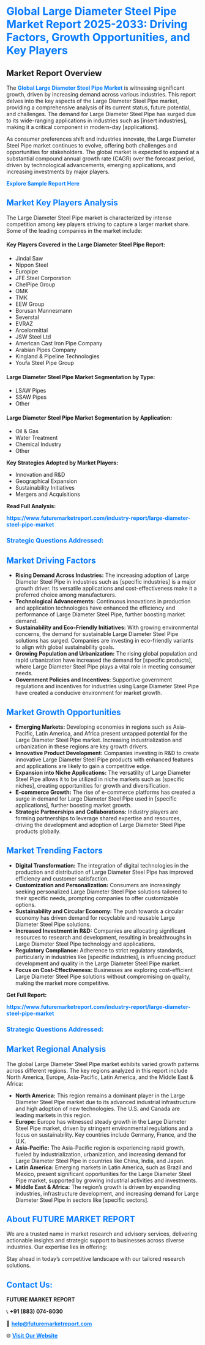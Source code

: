 <h1 style="color: #007BFF;">Global Large Diameter Steel Pipe Market Report 2025-2033: Driving Factors, Growth Opportunities, and Key Players</h1>

<section id="overview">
<h2>Market Report Overview</h2>
<p>The <a href="https://www.futuremarketreport.com/industry-report/large-diameter-steel-pipe-market" style="color: #007BFF; text-decoration: none;"><strong>Global Large Diameter Steel Pipe Market</strong></a> is witnessing significant growth, driven by increasing demand across various industries. This report delves into the key aspects of the Large Diameter Steel Pipe market, providing a comprehensive analysis of its current status, future potential, and challenges. The demand for Large Diameter Steel Pipe has surged due to its wide-ranging applications in industries such as [insert industries], making it a critical component in modern-day [applications].</p>
<p>As consumer preferences shift and industries innovate, the Large Diameter Steel Pipe market continues to evolve, offering both challenges and opportunities for stakeholders. The global market is expected to expand at a substantial compound annual growth rate (CAGR) over the forecast period, driven by technological advancements, emerging applications, and increasing investments by major players.</p>
</section>

<section id="overview">
<p><a href="https://www.futuremarketreport.com/request-sample/reportId=27535" style="color: #007BFF; text-decoration: none;"><strong>Explore Sample Report Here</strong></a></p>
</section>

<section id="key-players">
<h2 style="color: #007BFF;">Market Key Players Analysis</h2>
<p>The Large Diameter Steel Pipe market is characterized by intense competition among key players striving to capture a larger market share. Some of the leading companies in the market include:</p>
<h4>Key Players Covered in the Large Diameter Steel Pipe Report:</h4>
<ul><li>Jindal Saw</li><li>Nippon Steel</li><li>Europipe</li><li>JFE Steel Corporation</li><li>ChelPipe Group</li><li>OMK</li><li>TMK</li><li>EEW Group</li><li>Borusan Mannesmann</li><li>Severstal</li><li>EVRAZ</li><li>Arcelormittal</li><li>JSW Steel Ltd</li><li>American Cast Iron Pipe Company</li><li>Arabian Pipes Company</li><li>Kingland &amp; Pipeline Technologies</li><li>Youfa Steel Pipe Group</li></ul>
<h4>Large Diameter Steel Pipe Market Segmentation by Type:</h4>
<ul><li>LSAW Pipes</li><li>SSAW Pipes</li><li>Other</li></ul>

<h4>Large Diameter Steel Pipe Market Segmentation by Application:</h4>
<ul><li>Oil &amp; Gas</li><li>Water Treatment</li><li>Chemical Industry</li><li>Other</li></ul>
<p><strong>Key Strategies Adopted by Market Players:</strong></p>
<ul>
<li>Innovation and R&D</li>
<li>Geographical Expansion</li>
<li>Sustainability Initiatives</li>
<li>Mergers and Acquisitions</li>
</ul>
</section>

<section>
<p><strong>Read Full Analysis: </strong></p><a href="https://www.futuremarketreport.com/industry-report/large-diameter-steel-pipe-market" style="color: #007BFF; text-decoration: none;"><strong>https://www.futuremarketreport.com/industry-report/large-diameter-steel-pipe-market</strong></a>
<h3 style="color: #007BFF;">Strategic Questions Addressed:</h3>
</section>

<section id="driving-factors">
<h2 style="color: #007BFF;">Market Driving Factors</h2>
<ul>
<li><strong>Rising Demand Across Industries:</strong> The increasing adoption of Large Diameter Steel Pipe in industries such as [specific industries] is a major growth driver. Its versatile applications and cost-effectiveness make it a preferred choice among manufacturers.</li>
<li><strong>Technological Advancements:</strong> Continuous innovations in production and application technologies have enhanced the efficiency and performance of Large Diameter Steel Pipe, further boosting market demand.</li>
<li><strong>Sustainability and Eco-Friendly Initiatives:</strong> With growing environmental concerns, the demand for sustainable Large Diameter Steel Pipe solutions has surged. Companies are investing in eco-friendly variants to align with global sustainability goals.</li>
<li><strong>Growing Population and Urbanization:</strong> The rising global population and rapid urbanization have increased the demand for [specific products], where Large Diameter Steel Pipe plays a vital role in meeting consumer needs.</li>
<li><strong>Government Policies and Incentives:</strong> Supportive government regulations and incentives for industries using Large Diameter Steel Pipe have created a conducive environment for market growth.</li>
</ul>
</section>

<section id="growth-opportunities">
<h2 style="color: #007BFF;">Market Growth Opportunities</h2>
<ul>
<li><strong>Emerging Markets:</strong> Developing economies in regions such as Asia-Pacific, Latin America, and Africa present untapped potential for the Large Diameter Steel Pipe market. Increasing industrialization and urbanization in these regions are key growth drivers.</li>
<li><strong>Innovative Product Development:</strong> Companies investing in R&D to create innovative Large Diameter Steel Pipe products with enhanced features and applications are likely to gain a competitive edge.</li>
<li><strong>Expansion into Niche Applications:</strong> The versatility of Large Diameter Steel Pipe allows it to be utilized in niche markets such as [specific niches], creating opportunities for growth and diversification.</li>
<li><strong>E-commerce Growth:</strong> The rise of e-commerce platforms has created a surge in demand for Large Diameter Steel Pipe used in [specific applications], further boosting market growth.</li>
<li><strong>Strategic Partnerships and Collaborations:</strong> Industry players are forming partnerships to leverage shared expertise and resources, driving the development and adoption of Large Diameter Steel Pipe products globally.</li>
</ul>
</section>

<section id="trending-factors">
<h2 style="color: #007BFF;">Market Trending Factors</h2>
<ul>
<li><strong>Digital Transformation:</strong> The integration of digital technologies in the production and distribution of Large Diameter Steel Pipe has improved efficiency and customer satisfaction.</li>
<li><strong>Customization and Personalization:</strong> Consumers are increasingly seeking personalized Large Diameter Steel Pipe solutions tailored to their specific needs, prompting companies to offer customizable options.</li>
<li><strong>Sustainability and Circular Economy:</strong> The push towards a circular economy has driven demand for recyclable and reusable Large Diameter Steel Pipe solutions.</li>
<li><strong>Increased Investment in R&D:</strong> Companies are allocating significant resources to research and development, resulting in breakthroughs in Large Diameter Steel Pipe technology and applications.</li>
<li><strong>Regulatory Compliance:</strong> Adherence to strict regulatory standards, particularly in industries like [specific industries], is influencing product development and quality in the Large Diameter Steel Pipe market.</li>
<li><strong>Focus on Cost-Effectiveness:</strong> Businesses are exploring cost-efficient Large Diameter Steel Pipe solutions without compromising on quality, making the market more competitive.</li>
</ul>
</section>

<section>
<p><strong>Get Full Report: </strong></p><a href="https://www.futuremarketreport.com/industry-report/large-diameter-steel-pipe-market" style="color: #007BFF; text-decoration: none;"><strong>https://www.futuremarketreport.com/industry-report/large-diameter-steel-pipe-market</strong></a>
<h3 style="color: #007BFF;">Strategic Questions Addressed:</h3>
</section>


<section id="regional-analysis">
<h2 style="color: #007BFF;">Market Regional Analysis</h2>
<p>The global Large Diameter Steel Pipe market exhibits varied growth patterns across different regions. The key regions analyzed in this report include North America, Europe, Asia-Pacific, Latin America, and the Middle East & Africa:</p>
<ul>
<li><strong>North America:</strong> This region remains a dominant player in the Large Diameter Steel Pipe market due to its advanced industrial infrastructure and high adoption of new technologies. The U.S. and Canada are leading markets in this region.</li>
<li><strong>Europe:</strong> Europe has witnessed steady growth in the Large Diameter Steel Pipe market, driven by stringent environmental regulations and a focus on sustainability. Key countries include Germany, France, and the U.K.</li>
<li><strong>Asia-Pacific:</strong> The Asia-Pacific region is experiencing rapid growth, fueled by industrialization, urbanization, and increasing demand for Large Diameter Steel Pipe in countries like China, India, and Japan.</li>
<li><strong>Latin America:</strong> Emerging markets in Latin America, such as Brazil and Mexico, present significant opportunities for the Large Diameter Steel Pipe market, supported by growing industrial activities and investments.</li>
<li><strong>Middle East & Africa:</strong> The region’s growth is driven by expanding industries, infrastructure development, and increasing demand for Large Diameter Steel Pipe in sectors like [specific sectors].</li>
</ul>
</section>

<footer>
<h2 style="color: #007BFF;">About FUTURE MARKET REPORT</h2>
<p>We are a trusted name in market research and advisory services, delivering actionable insights and strategic support to businesses across diverse industries. Our expertise lies in offering:</p>

<p>Stay ahead in today’s competitive landscape with our tailored research solutions.</p>

<h2 style="color: #007BFF;">Contact Us:</h2>
<p><strong>FUTURE MARKET REPORT</strong></p>
<p>📞 <strong>+91 (883) 074-8030</strong></p>
<p>📧 <strong><a href="mailto:help@futuremarketreport.com" style="color: #007BFF;">help@futuremarketreport.com</a></strong></p>
<p>🌐 <strong><a href="https://www.futuremarketreport.com/" style="color: #007BFF;">Visit Our Website</a></strong></p>
</footer>